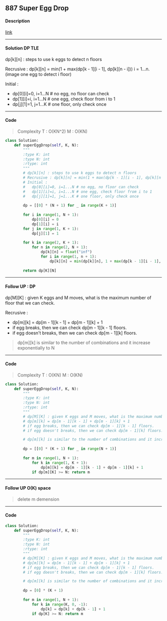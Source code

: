 
## 887 Super Egg Drop

#### Description

[link](https://leetcode.com/problems/super-egg-drop/description/)

---

#### Solution DP TLE

dp[k][n] : steps to use k eggs to detect n floors

Recrusive : dp[k][n] = min(1 + max(dp[k - 1][i - 1], dp[k][n - i])) i = 1...n. (image one egg to detect i floor)

Initial :

- dp[0][i]=0, i=1...N # no egg, no floor can check
- dp[1][i]=i, i=1...N # one egg, check floor from i to 1
- dp[j][1]=1, j=1...K # one floor, only check once

---

#### Code

> Complexity T : O(KN^2) M : O(KN)

```python
class Solution:
    def superEggDrop(self, K, N):
        """
        :type K: int
        :type N: int
        :rtype: int
        """
        # dp[k][n] : steps to use k eggs to detect n floors
        # Recrusive : dp[k][n] = min(1 + max(dp[k - 1][i - 1], dp[k][n - i])) i = 1...n. (image one egg to detect i floor)
        # Initial :
        #   dp[0][i]=0, i=1...N # no egg, no floor can check
        #   dp[1][i]=i, i=1...N # one egg, check floor from i to 1
        #   dp[j][1]=1, j=1...K # one floor, only check once
        
        dp = [[0] * (N + 1) for _ in range(K + 1)]
        
        for i in range(1, N + 1):
            dp[0][i] = 0
            dp[1][i] = i
        for j in range(1, K + 1):
            dp[j][1] = 1
        
        for k in range(2, K + 1):
            for n in range(2, N + 1):
                dp[k][n] = float("inf")
                for i in range(1, n + 1):
                    dp[k][n] = min(dp[k][n], 1 + max(dp[k - 1][i - 1], dp[k][n - i]))
        
        return dp[K][N]
```

---

#### Follow UP : DP

dp[M][K] : given K eggs and M moves, what is the maximum number of floor that we can check.

Recrusive :

- dp[m][k] = dp[m - 1][k - 1] + dp[m - 1][k] + 1
- if egg breaks, then we can check dp[m - 1][k - 1] floors.
- if egg doesn't breaks, then we can check dp[m - 1][k] floors.

> dp[m][k] is similar to the number of combinations and it increase exponentially to N

---

#### Code

> Complexity T : O(KN) M : O(KN)

```python
class Solution:
    def superEggDrop(self, K, N):
        """
        :type K: int
        :type N: int
        :rtype: int
        """
        # dp[M][K] : given K eggs and M moves, what is the maximum number of floor that we can check.
        # dp[m][k] = dp[m - 1][k - 1] + dp[m - 1][k] + 1
        # if egg breaks, then we can check dp[m - 1][k - 1] floors.
        # if egg doesn't breaks, then we can check dp[m - 1][k] floors.

        # dp[m][k] is similar to the number of combinations and it increase exponentially to N
        
        dp = [[0] * (K + 1) for _ in range(N + 1)]
        
        for m in range(1, N + 1):
            for k in range(1, K + 1):
                dp[m][k] = dp[m - 1][k - 1] + dp[m - 1][k] + 1
            if dp[m][K] >= N: return m
```

---

#### Follow UP O(K) space

> delete m demension

---

#### Code

```python
class Solution:
    def superEggDrop(self, K, N):
        """
        :type K: int
        :type N: int
        :rtype: int
        """
        # dp[M][K] : given K eggs and M moves, what is the maximum number of floor that we can check.
        # dp[m][k] = dp[m - 1][k - 1] + dp[m - 1][k] + 1
        # if egg breaks, then we can check dp[m - 1][k - 1] floors.
        # if egg doesn't breaks, then we can check dp[m - 1][k] floors.

        # dp[m][k] is similar to the number of combinations and it increase exponentially to N
        
        dp = [0] * (K + 1)
        
        for m in range(1, N + 1):
            for k in range(K, 0, -1):
                dp[k] = dp[k] + dp[k - 1] + 1
            if dp[K] >= N: return m
```
